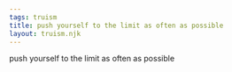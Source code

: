 ```yaml
---
tags: truism
title: push yourself to the limit as often as possible
layout: truism.njk
---
```


push yourself to the limit as often as possible